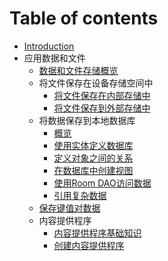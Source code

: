 # Table of contents

* [Introduction](README.md)
* 应用数据和文件
  * [数据和文件存储概览](data-storage/data-storage.md)
  * 将文件保存在设备存储空间中
    * [将文件保存在内部存储中](data-storage/files/internal.md)
    * [将文件保存到外部存储中](data-storage/files/external.md)
  * 将数据保存到本地数据库
    * [概览](data-storage/room/room.md)
    * [使用实体定义数据库](data-storage/room/defining-data.md)
    * [定义对象之间的关系](data-storage/room/relationships.md)
    * [在数据库中创建视图](data-storage/room/creating-views.md)
    * [使用Room DAO访问数据](data-storage/room/accessing-data.md)
    * [引用复杂数据](data-storage/room/referencing-data.md)
  * [保存键值对数据](data-storage/shared-preferences.md)
  * 内容提供程序
    * [内容提供程序基础知识](data-storage/providers/content-provider-basics.md)
    * [创建内容提供程序](data-storage/providers/content-provider-creating.md)


